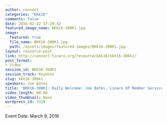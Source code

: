 ```yaml
---
author: connect
categories: "bkk16"
comments: false
date: 2016-02-22 17:20:42
featured_image_name: BKK16-300K1.jpg
image:
  featured: true
  file_name: BKK16-300K1.jpg
  path: /assets/images/featured-images/BKK16-300K1.jpg
layout: resource-post
link: http://connect.linaro.org/resource/bkk16/bkk16-300k1/
post_format:
- Video
session_id: BKK16-300K1
session_track: Keynote
slug: bkk16-300k1
speakers: Joe Bates
title: 'BKK16-300K1: Daily Welcome: Joe Bates, Linaro VP Member Services'
video_length: 00:00
video_thumbnail: None
wordpress_id: 3339
---
```


Event Date: March 9, 2016